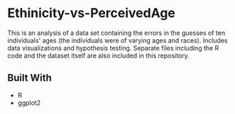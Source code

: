 # Ethinicity-vs-PerceivedAge

This is an analysis of a data set containing the errors in the guesses of ten individuals' ages (the individuals were of varying ages and races). Includes data visualizations and hypothesis testing. Separate files including the R code and the dataset itself are also included in this repository.

## Built With

* R
* ggplot2
